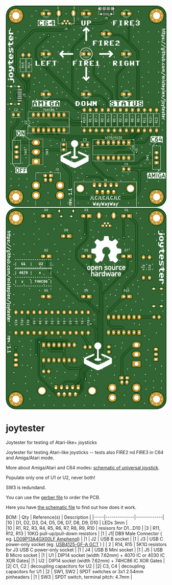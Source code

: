 ![alt text](https://github.com/mistepien/joytester/blob/main/top.svg)
![alt text](https://github.com/mistepien/joytester/blob/main/bottom.svg)

# joytester
Joytester for testing of Atari-like+ joysticks

Joytester for testing Atari-like joysticks -- tests also FIRE2 nd FIRE3 in C64 and Amiga/Atari mode.

More about Amiga/Atari and C64 modes: <a href="https://wiki.icomp.de/wiki/File:JoystickMod.jpg">schematic of universal joystick<a>.

Populate only one of U1 or U2, never both!

SW3 is redundand.

You can use the <a href="https://github.com/mistepien/joytester/tree/main/production">gerber file<a> to order the PCB.

Here you have <a href="https://github.com/mistepien/joytester/blob/main/joytester.pdf
">the schematic file<a> to find out how does it work.


BOM:
| Qty	| Reference(s) | Description |
|-----|--------------|-------------|
|10 | D1, D2, D3, D4, D5, D6, D7, D8, D9, D10 | LEDs 3mm |  
|10 | R1, R2, R3, R4, R5, R6, R7, R8, R9, R10 | resisors for D1...D10 |
|3 | R11, R12, R13 | 10KΩ pull-up/pull-down resistors |
|1 | J1| DB9 Male Connector ( eg. <a href="https://www.tme.eu/pl/en/details/ld09p13a4gx00lf/d-sub-plugs-and-sockets/amphenol-communications-solutions/">LD09P13A4GX00LF Amphenol</a>) |
|1 | J2 | USB B socket |
|1 | J3 | USB C power-only socket (eg.  <a href="https://www.tme.eu/pl/en/details/usb4125-gf-a/usb-ieee1394-connectors/gct/">USB4125-GF-A GCT</a> ) |
| 2 | R14, R15 | 5K1Ω resistors for J3 USB C power-only socket |
|1 | J4 | USB B Mini socket |
|1 | J5 | USB B Micro socket |
|1 | U1 | DIP14 socket (width 7.62mm) + 4070 IC or 4030 IC XOR Gates|
|1 | U2 | DIP14 socket (width 7.62mm) + 74HC86 IC XOR Gates |
|2| C1, C2 | decoupling capacitors for U2 | 
|2| C3, C4 | decoupling capacitors for U1 | 
|2 | SW1, SW2 | SPDT switches or 3x1 2.54mm pinheaders |
|1 | SW3 | SPDT switch, terminal pitch: 4.7mm | 
